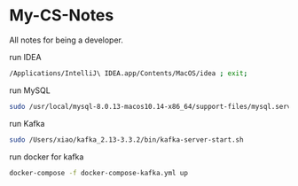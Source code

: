 # My-CS-Notes

All notes for being a developer.



run IDEA

```bash
/Applications/IntelliJ\ IDEA.app/Contents/MacOS/idea ; exit;
```



run MySQL

```bash
sudo /usr/local/mysql-8.0.13-macos10.14-x86_64/support-files/mysql.server start
```



run Kafka

```bash
sudo /Users/xiao/kafka_2.13-3.3.2/bin/kafka-server-start.sh
```



run docker for kafka

```bash
docker-compose -f docker-compose-kafka.yml up
```

